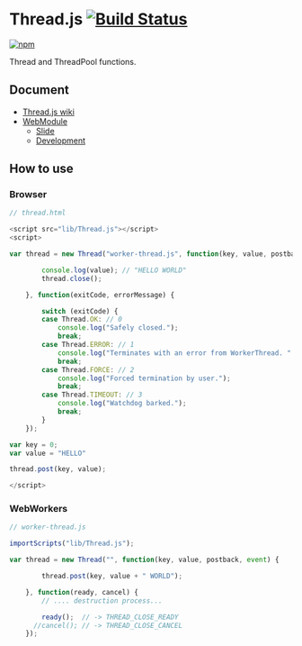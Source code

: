 # Thread.js [![Build Status](https://travis-ci.org/uupaa/Thread.js.png)](http://travis-ci.org/uupaa/Thread.js)

[![npm](https://nodei.co/npm/uupaa.thread.js.png?downloads=true&stars=true)](https://nodei.co/npm/uupaa.thread.js/)

Thread and ThreadPool functions.

## Document

- [Thread.js wiki](https://github.com/uupaa/Thread.js/wiki/Thread)
- [WebModule](https://github.com/uupaa/WebModule)
    - [Slide](http://uupaa.github.io/Slide/slide/WebModule/index.html)
    - [Development](https://github.com/uupaa/WebModule/wiki/Development)

## How to use

### Browser

```js
// thread.html

<script src="lib/Thread.js"></script>
<script>

var thread = new Thread("worker-thread.js", function(key, value, postback, event) {

        console.log(value); // "HELLO WORLD"
        thread.close();

    }, function(exitCode, errorMessage) {

        switch (exitCode) {
        case Thread.OK: // 0
            console.log("Safely closed.");
            break;
        case Thread.ERROR: // 1
            console.log("Terminates with an error from WorkerThread. " + errorMessage);
            break;
        case Thread.FORCE: // 2
            console.log("Forced termination by user.");
            break;
        case Thread.TIMEOUT: // 3
            console.log("Watchdog barked.");
            break;
        }
    });

var key = 0;
var value = "HELLO"

thread.post(key, value);

</script>
```

### WebWorkers

```js
// worker-thread.js

importScripts("lib/Thread.js");

var thread = new Thread("", function(key, value, postback, event) {

        thread.post(key, value + " WORLD");

    }, function(ready, cancel) {
        // .... destruction process...

        ready();  // -> THREAD_CLOSE_READY
      //cancel(); // -> THREAD_CLOSE_CANCEL
    });

```

